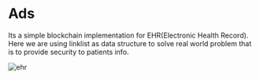 # Ads
Its a simple blockchain implementation for EHR(Electronic Health Record). 
Here we are using linklist as data structure to solve real world problem that is to provide security to patients info.


![ehr](https://user-images.githubusercontent.com/55716155/78186644-b3425880-748a-11ea-885c-3185abe71b52.PNG)

